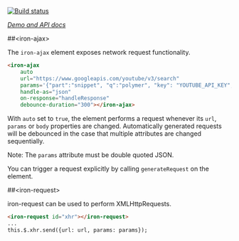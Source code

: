 
<!---

This README is automatically generated from the comments in these files:
iron-ajax.html  iron-request.html

Edit those files, and our readme bot will duplicate them over here!
Edit this file, and the bot will squash your changes :)

The bot does some handling of markdown. Please file a bug if it does the wrong
thing! https://github.com/PolymerLabs/tedium/issues

-->

[![Build status](https://travis-ci.org/PolymerElements/iron-ajax.svg?branch=master)](https://travis-ci.org/PolymerElements/iron-ajax)

_[Demo and API docs](https://elements.polymer-project.org/elements/iron-ajax)_


##&lt;iron-ajax&gt;

The `iron-ajax` element exposes network request functionality.

```html
<iron-ajax
    auto
    url="https://www.googleapis.com/youtube/v3/search"
    params='{"part":"snippet", "q":"polymer", "key": "YOUTUBE_API_KEY", "type": "video"}'
    handle-as="json"
    on-response="handleResponse"
    debounce-duration="300"></iron-ajax>
```

With `auto` set to `true`, the element performs a request whenever
its `url`, `params` or `body` properties are changed. Automatically generated
requests will be debounced in the case that multiple attributes are changed
sequentially.

Note: The `params` attribute must be double quoted JSON.

You can trigger a request explicitly by calling `generateRequest` on the
element.



##&lt;iron-request&gt;

iron-request can be used to perform XMLHttpRequests.

```html
<iron-request id="xhr"></iron-request>
...
this.$.xhr.send({url: url, params: params});
```


